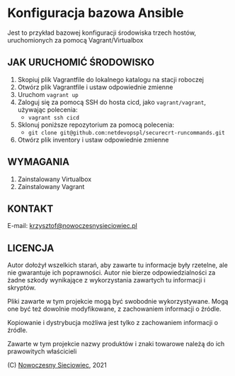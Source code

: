 # Konfiguracja bazowa Ansible

Jest to przykład bazowej konfiguracji środowiska trzech hostów, uruchomionych za pomocą Vagrant/Virtualbox

## **JAK URUCHOMIĆ ŚRODOWISKO**

1. Skopiuj plik Vagrantfile do lokalnego katalogu na stacji roboczej
2. Otwórz plik Vagrantfile i ustaw odpowiednie zmienne
3. Uruchom `vagrant up`
4. Zaloguj się za pomocą SSH do hosta cicd, jako `vagrant/vagrant`, używając polecenia:
   - `vagrant ssh cicd`
5. Sklonuj poniższe repozytorium za pomocą polecenia:
   - `git clone git@github.com:netdevopspl/securecrt-runcommands.git`
6. Otwórz plik inventory i ustaw odpowiednie zmienne

## **WYMAGANIA**

1. Zainstalowany Virtualbox
2. Zainstalowany Vagrant

## **KONTAKT**

E-mail: [krzysztof@nowoczesnysieciowiec.pl](mailto:krzysztof@nowoczesnysieciowiec.pl?Subject=Projekt%20RunAndCompareCommands)

## **LICENCJA**

Autor dołożył wszelkich starań, aby zawarte tu informacje były rzetelne, ale nie gwarantuje ich poprawności. Autor nie bierze odpowiedzialności za żadne szkody wynikające z wykorzystania zawartych tu informacji i skryptów.

Pliki zawarte w tym projekcie mogą być swobodnie wykorzystywane. Mogą one być też dowolnie modyfikowane, z zachowaniem informacji o źródle.

Kopiowanie i dystrybucja możliwa jest tylko z zachowaniem informacji o źródle.

Zawarte w tym projekcie nazwy produktów i znaki towarowe należą do ich prawowitych właścicieli

(C) [Nowoczesny Sieciowiec](https://nowoczesnysieciowiec.pl "Blog Nowoczesny Sieciowiec"), 2021
